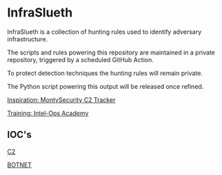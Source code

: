 # InfraSlueth

InfraSlueth is a collection of hunting rules used to identify adversary infrastructure.

The scripts and rules powering this repository are maintained in a private repository, triggered by a scheduled GitHub Action.

To protect detection techniques the hunting rules will remain private.

The Python script powering this output will be released once refined.

[Inspiration: MontySecurity C2 Tracker](https://github.com/montysecurity/C2-Tracker)

[Training: Intel-Ops Academy](https://academy.intel-ops.io)


## IOC's

[C2](https://github.com/4ndyOMG/InfraSlueth-Output/tree/main/C2)

[BOTNET](https://github.com/4ndyOMG/InfraSlueth-Output/tree/main/botnet)
